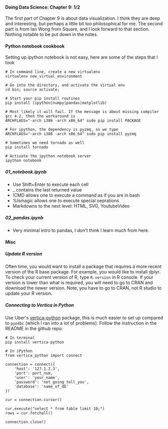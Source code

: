 #### Doing Data Science: Chapter 9: 1/2

The first part of Chapter 9 is about data visualization. I think they are deep and interesting, but perhaps a little bit too philosophical for me. The second part is from Ian Wong from Square, and I look forward to that section. Nothing notable to be put down in the notes.

#### Python notebook cookbook

Setting up ipython notebook is not easy, here are some of the steps that I took

```{python}
# In command line, create a new virtualenv
virtualenv new_virtual_environment

# Go into the directory, and activate the virtual env
cd bin; source activate;

# Start your pip install routines
pip install (ipython|numpy|pandas|matplotlib)

# Most likely it will fail. If the message is about missing compiler gcc 4.2, then the workaround is
ARCHFLAGS="-arch i386 -arch x86_64" sudo pip install PACKAGE

# For ipython, the dependency is pyzmq, so we type
ARCHFLAGS="-arch i386 -arch x86_64" sudo pip install pyzmq

# Sometimes we need tornado as well
pip install tornado

# Activate the ipython notebook server
ipython notebook
```  
##### 01_notebook.ipynb

* Use Shift+Enter to execute each cell
* _ contains the last returned value
* !CMD allows one to execute a command as if you are in bash
* %lsmagic allows one to execute special oeprations
* Markdowns to the next level: HTML, SVG, YoutubeVideo

##### 02_pandas.ipynb

* Very minimal intro to pandas, I don't think I learn much from here.

#### Misc

##### Update R version

Often time, you would want to install a package that requires a more recent version of the R base package. For example, you would like to install dplyr. To check your current version of R, type `R.version` in R console. If your version is lower than what is required, you will need to go to CRAN and download the newer version. Note, you have to go to CRAN, not R studio to update your R version.

##### Connecting to Vertica in Python
Use Uber's [vertica-python] package, this is much easier to set up compared to `pyodbc` (which I ran into a lot of problems). Follow the instruction in the README in the github repo:

```{python}
# In terminal
pip install vertica-python

# In iPython
from vertica_python import connect

connection = connect({
	'host': '127.1.2.3',
	'port': port_num,
	'user': 'your_name',
	'password': 'not_going_tell_you',
	'database': 'name_of_db'
})

cur = connection.cursor()

cur.execute("select * from table limit 10;")
rows = cur.fetchall()

connection.close()
``` 

[vertica-python]: https://github.com/uber/vertica-python

